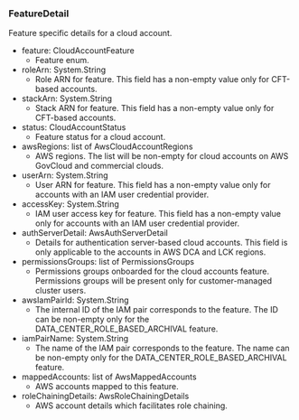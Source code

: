 ### FeatureDetail
Feature specific details for a cloud account.

- feature: CloudAccountFeature
  - Feature enum.
- roleArn: System.String
  - Role ARN for feature. This field has a non-empty value only for CFT-based accounts.
- stackArn: System.String
  - Stack ARN for feature. This field has a non-empty value only for CFT-based accounts.
- status: CloudAccountStatus
  - Feature status for a cloud account.
- awsRegions: list of AwsCloudAccountRegions
  - AWS regions. The list will be non-empty for cloud accounts on AWS GovCloud and commercial clouds.
- userArn: System.String
  - User ARN for feature. This field has a non-empty value only for accounts with an IAM user credential provider.
- accessKey: System.String
  - IAM user access key for feature. This field has a non-empty value only for accounts with an IAM user credential provider.
- authServerDetail: AwsAuthServerDetail
  - Details for authentication server-based cloud accounts. This field is only applicable to the accounts in AWS DCA and LCK regions.
- permissionsGroups: list of PermissionsGroups
  - Permissions groups onboarded for the cloud accounts feature. Permissions groups will be present only for customer-managed cluster users.
- awsIamPairId: System.String
  - The internal ID of the IAM pair corresponds to the feature. The ID can be non-empty only for the DATA_CENTER_ROLE_BASED_ARCHIVAL feature.
- iamPairName: System.String
  - The name of the IAM pair corresponds to the feature. The name can be non-empty only for the DATA_CENTER_ROLE_BASED_ARCHIVAL feature.
- mappedAccounts: list of AwsMappedAccounts
  - AWS accounts mapped to this feature.
- roleChainingDetails: AwsRoleChainingDetails
  - AWS account details which facilitates role chaining.

